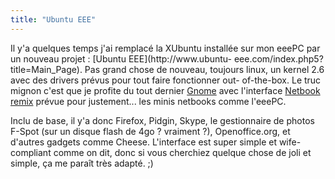 ```yaml
---
title: "Ubuntu EEE"
---
```


Il y'a quelques temps j'ai remplacé la XUbuntu installée sur mon eeePC par un
nouveau projet : [Ubuntu EEE](http://www.ubuntu-
eee.com/index.php5?title=Main_Page). Pas grand chose de nouveau, toujours
linux, un kernel 2.6 avec des drivers prévus pour tout faire fonctionner out-
of-the-box. Le truc mignon c'est que je profite du tout dernier
[Gnome](http://www.gnome.org) avec l'interface [Netbook
remix](https://launchpad.net/netbook-remix) prévue pour justement... les minis
netbooks comme l'eeePC.

Inclu de base, il y'a donc Firefox, Pidgin, Skype, le gestionnaire de photos
F-Spot (sur un disque flash de 4go ? vraiment ?), Openoffice.org, et d'autres
gadgets comme Cheese. L'interface est super simple et wife-compliant comme on
dit, donc si vous cherchiez quelque chose de joli et simple, ça me paraît très
adapté. ;)


